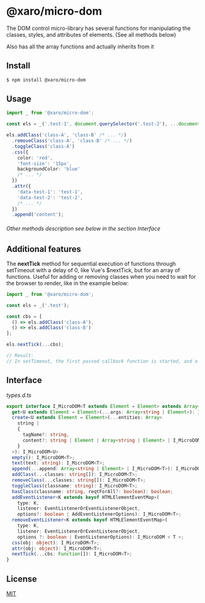 # @xaro/micro-dom

The DOM control micro-library has several functions for manipulating the classes, styles, and attributes of elements. (See all methods below)

Also has all the array functions and actually inherits from it

## Install

```sh
$ npm install @xaro/micro-dom
```

## Usage

```ts
import _ from '@xaro/micro-dom';

const els = _('.test-1', document.querySelector('.test-2'), ...document.querySelectorAll('.test-3') /* ... */);

els.addClass('class-A', 'class-B' /* ... */)
  .removeClass('class-A', 'class-B' /* ... */)
  .toggleClass('class-A')
  .css({
    color: 'red',
    'font-size': '15px',
    backgroundColor: 'blue'
    /* ... */
  })
  .attr({
    'data-test-1': 'test-1',
    'data-test-2': 'test-2',
    /* ... */
  })
  .append('content');
```
###### Other methods description see below in the section Interface

## Additional features

The **nextTick** method for sequential execution of functions through setTimeout with a delay of 0, like Vue's $nextTick, but for an array of functions.
Useful for adding or removing classes when you need to wait for the browser to render, like in the example below:
```ts
import _ from '@xaro/micro-dom';

const els = _('.test');

const cbs = [
  () => els.addClass('class-A'),
  () => els.addClass('class-B')
];

els.nextTick(...cbs);

// Result:
// In setTimeout, the first passed callback function is started, and a new setTimeout for the next function, and so on until all functions are executed
```

## Interface

*types.d.ts*
```ts
export interface I_MicroDOM<T extends Element = Element> extends Array<T> {
  get<U extends Element = Element>(...args: Array<string | Element>): I_MicroDOM<U>;  // Returns a new instance with elements from each element of the current instance (or from the document if the current instance is empty)
  create<U extends Element = Element>(...entities: Array<
    string |
    {
      tagName?: string,
      content?: string | Element | Array<string | Element> | I_MicroDOM<T>
    }
  >): I_MicroDOM<U>                                                                   // Creates and returns a new instance with new created items
  empty(): I_MicroDOM<T>;                                                             // Remove all child nodes of the set of matched elements from the DOM
  text(text: string): I_MicroDOM<T>;                                                  // Sets textContent property for each element
  append(...append: Array<string | Element> | I_MicroDOM<T>): I_MicroDOM<T>;          // Inserts a set of Node objects or DOMString objects after the last child of each array element
  addClass(...classes: string[]): I_MicroDOM<T>;                                      // Adds a class or classes to all array elements
  removeClass(...classes: string[]): I_MicroDOM<T>;                                   // Removes a class or classes from all array elements
  toggleClass(classname: string): I_MicroDOM<T>;                                      // Adds or removes a class for each element of the array, depending on its presence
  hasClass(classname: string, reqtForAll?: boolean): boolean;                         // Determine if any of the agreed members are assigned to this class. Or, if you pass "true" as the second argument, then each element (default: reqtForAll = false)
  addEventListener<K extends keyof HTMLElementEventMap>(
    type: K,
    listener: EventListenerOrEventListenerObject,
    options?: boolean | AddEventListenerOptions): I_MicroDOM<T>;                      // Calls the "addEventListener" method for each set item
  removeEventListener<K extends keyof HTMLElementEventMap>(
    type: K,
    listener: EventListenerOrEventListenerObject,
    options ?: boolean | EventListenerOptions): I_MicroDOM < T >;                     // Calls the "removeEventListener" method for each set item
  css(obj: object): I_MicroDOM<T>;                                                    // Sets the style attribute property passed in the object by key
  attr(obj: object): I_MicroDOM<T>;                                                   // Sets the attribute property passed in the object by key
  nextTick(...cbs: Function[]): I_MicroDOM<T>;                                        // Recursively calls each passed function in a new setTimeout(() => {}, 0)
}
```

## License
[MIT](LICENSE)